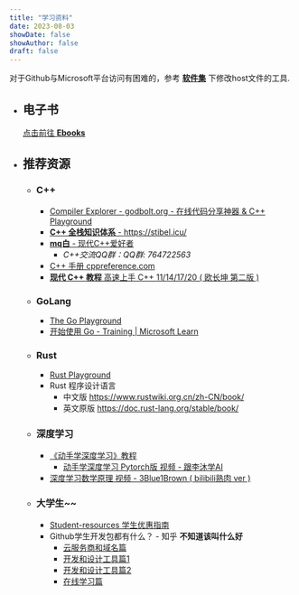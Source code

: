 ```yaml
---
title: "学习资料"
date: 2023-08-03
showDate: false
showAuthor: false
draft: false
---
```


对于Github与Microsoft平台访问有困难的，参考 [**软件集**](./software.md) 下修改host文件的工具.

* ## 电子书
    [点击前往 **Ebooks**](./ebooks.md)

* ## 推荐资源
    * ### C++
        * [Compiler Explorer - godbolt.org - 在线代码分享神器 & C++ Playground](https://godbolt.org/)
        * [**C++ 全栈知识体系** - https://stibel.icu/ ](https://stibel.icu/)
        * [**mq白** - 现代C++爱好者](https://space.bilibili.com/1292761396)
            * *C++交流QQ群：QQ群: 764722563*
        * [C++ 手册 cppreference.com](https://zh.cppreference.com/)
        * [**现代 C++ 教程** 高速上手 C++ 11/14/17/20 ( 欧长坤 第二版 )](https://changkun.de/modern-cpp)
    
    * ### GoLang
        * [The Go Playground](https://go.dev/play/)
        * [开始使用 Go - Training | Microsoft Learn](https://learn.microsoft.com/zh-cn/training/paths/go-first-steps/)

    * ### Rust
        * [Rust Playground](https://play.rust-lang.org/)
        * Rust 程序设计语言
            * 中文版 https://www.rustwiki.org.cn/zh-CN/book/
            * 英文原版 https://doc.rust-lang.org/stable/book/

    * ### 深度学习
        * [《动手学深度学习》教程](https://zh-v2.d2l.ai/)
            * [动手学深度学习 Pytorch版 视频 - 跟李沐学AI](https://space.bilibili.com/1567748478/channel/seriesdetail?sid=358497)
        * [深度学习数学原理 视频 - 3Blue1Brown ( bilibili熟肉 ver )](https://space.bilibili.com/88461692/channel/seriesdetail?sid=1528929)

    * ### 大学生~~
        * [Student-resources 学生优惠指南](https://github.com/ivmm/Student-resources)
        * Github学生开发包都有什么？ - 知乎 **不知道该叫什么好**
            * [云服务商和域名篇](https://zhuanlan.zhihu.com/p/422851915)
            * [开发和设计工具篇1](https://zhuanlan.zhihu.com/p/422881276)
            * [开发和设计工具篇2](https://zhuanlan.zhihu.com/p/423195382)
            * [在线学习篇](https://zhuanlan.zhihu.com/p/398954757)